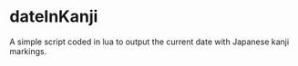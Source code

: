 # dateInKanji

A simple script coded in lua to output the current date with Japanese kanji markings.
